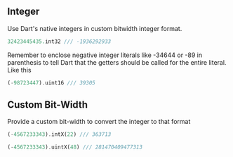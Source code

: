## Integer

Use Dart's native integers in custom bitwidth integer format.

```dart
32423445435.int32 /// -1936292933
```

Remember to enclose negative integer literals like -34644 or -89 in parenthesis to tell Dart that the getters should be called for the entire literal. Like this

```dart
(-98723447).uint16 /// 39305
```

## Custom Bit-Width

Provide a custom bit-width to convert the integer to that format

```dart
(-4567233343).intX(22) /// 363713
```

```dart
(-4567233343).uintX(48) /// 281470409477313
```
